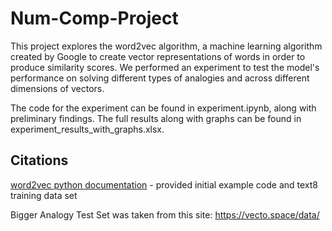 # Num-Comp-Project

This project explores the word2vec algorithm, a machine learning algorithm created by Google to create vector representations of words in order to produce similarity scores. We performed an experiment to test the model's performance on solving different types of analogies and across different dimensions of vectors. 

The code for the experiment can be found in experiment.ipynb, along with preliminary findings. The full results along with graphs can be found in experiment_results_with_graphs.xlsx. 

## Citations

[word2vec python documentation](https://nbviewer.org/github/danielfrg/word2vec/blob/main/examples/word2vec.ipynb) - provided initial example code and text8 training data set

Bigger Analogy Test Set was taken from this site: https://vecto.space/data/
